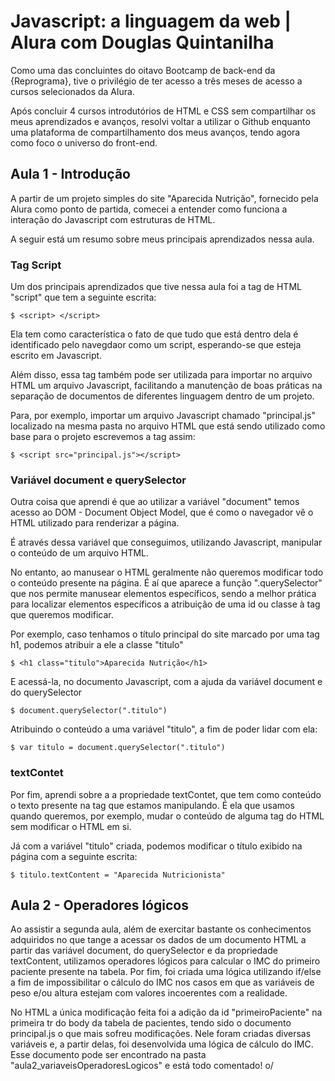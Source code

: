 # Javascript: a linguagem da web | Alura com Douglas Quintanilha

Como uma das concluintes do oitavo Bootcamp de back-end da {Reprograma}, tive o privilégio de ter acesso a três meses de acesso a cursos selecionados da Alura. 

Após concluir 4 cursos introdutórios de HTML e CSS sem compartilhar os meus aprendizados e avanços, resolvi voltar a utilizar o Github enquanto uma plataforma de compartilhamento dos meus avanços, tendo agora como foco o universo do front-end. 

## Aula 1 - Introdução

A partir de um projeto simples do site "Aparecida Nutrição", fornecido pela Alura como ponto de partida, comecei a entender como funciona a interação do Javascript com estruturas de HTML.

A seguir está um resumo sobre meus principais aprendizados nessa aula.

### Tag Script

Um dos principais aprendizados que tive nessa aula foi a tag de HTML "script" que tem a seguinte escrita: 

`$ <script> </script>`

Ela tem como característica o fato de que tudo que está dentro dela é identificado pelo navegdaor como um script, esperando-se que esteja escrito em Javascript. 

Além disso, essa tag também pode ser utilizada para importar no arquivo HTML um arquivo Javascript, facilitando a manutenção de boas práticas na separação de documentos de diferentes linguagem dentro de um projeto. 

Para, por exemplo, importar um arquivo Javascript chamado "principal.js" localizado na mesma pasta no arquivo HTML que está sendo utilizado como base para o projeto escrevemos a tag assim:

`$ <script src="principal.js"></script>`

### Variável document e querySelector

Outra coisa que aprendi é que ao utilizar a variável "document" temos acesso ao DOM - Document Object Model, que é como o navegador vê o HTML utilizado para renderizar a página. 

É através dessa variável que conseguimos, utilizando Javascript, manipular o conteúdo de um arquivo HTML. 

No entanto, ao manusear o HTML geralmente não queremos modificar todo o conteúdo presente na página. É aí que aparece a função ".querySelector" que nos permite manusear elementos específicos, sendo a melhor prática para localizar elementos específicos a atribuição de uma id ou classe à tag que queremos modificar.

Por exemplo, caso tenhamos o título principal do site marcado por uma tag h1, podemos atribuir a ele a classe "titulo"

`$ <h1 class="titulo">Aparecida Nutrição</h1>`

E acessá-la, no documento Javascript, com a ajuda da variável document e do querySelector

`$ document.querySelector(".titulo")`

Atribuindo o conteúdo a uma variável "titulo", a fim de poder lidar com ela: 

`$ var titulo = document.querySelector(".titulo")`

### textContet

Por fim, aprendi sobre a a propriedade textContet, que tem como conteúdo o texto presente na tag que estamos manipulando. É ela que usamos quando queremos, por exemplo, mudar o conteúdo de alguma tag do HTML sem modificar o HTML em si. 

Já com a variável "titulo" criada, podemos modificar o título exibido na página com a seguinte escrita: 

`$ titulo.textContent = "Aparecida Nutricionista"`

## Aula 2 - Operadores lógicos

Ao assistir a segunda aula, além de exercitar bastante os conhecimentos adquiridos no que tange a acessar os dados de um documento HTML a partir das variável document, do querySelector e da propriedade textContent, utilizamos operadores lógicos para calcular o IMC do primeiro paciente presente na tabela. Por fim, foi criada uma lógica utilizando if/else a fim de impossibilitar o cálculo do IMC nos casos em que as variáveis de peso e/ou altura estejam com valores incoerentes com a realidade. 

No HTML a única modificação feita foi a adição da id "primeiroPaciente" na primeira tr do body da tabela de pacientes, tendo sido o documento principal.js o que mais sofreu modificações. Nele foram criadas diversas variáveis e, a partir delas, foi desenvolvida uma lógica de cálculo do IMC. Esse documento pode ser encontrado na pasta "aula2_variaveisOperadoresLogicos" e está todo comentado! o/